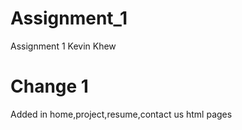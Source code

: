 # Assignment_1
Assignment 1 Kevin Khew


# Change 1
Added in home,project,resume,contact us html pages